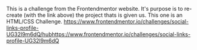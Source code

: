 This is a challenge from the Frontendmentor website. It's purpose is to re-create (with the link above) the project thats is given us. This one is an HTML/CSS Challenge. https://www.frontendmentor.io/challenges/social-links-profile-UG32l9m6dQ/hubhttps://www.frontendmentor.io/challenges/social-links-profile-UG32l9m6dQ
